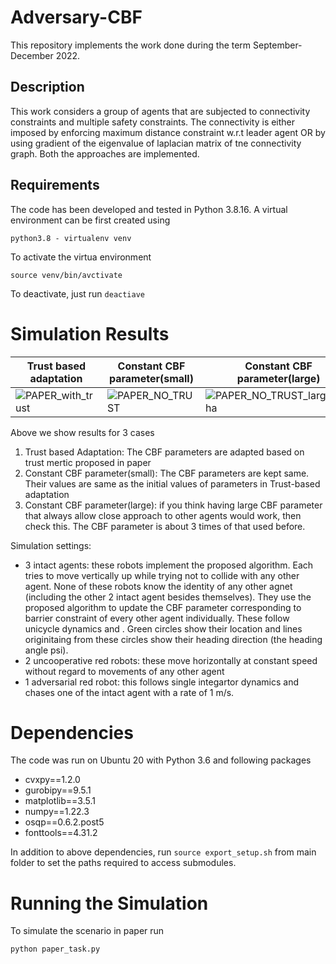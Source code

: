 # Adversary-CBF


This repository implements the work done during the term September-December 2022.

## Description
This work considers a group of agents that are subjected to connectivity constraints and multiple safety constraints. The connectivity is either imposed by enforcing maximum distance constraint w.r.t leader agent OR by using gradient of the eigenvalue of laplacian matrix of tne connectivity graph. Both the approaches are implemented.

## Requirements
The code has been developed and tested in Python 3.8.16. A virtual environment can be first created using
```
python3.8 - virtualenv venv
```
To activate the virtua environment
```
source venv/bin/avctivate
```
To deactivate, just run `deactiave`

# Simulation Results

| Trust based adaptation | Constant CBF parameter(small) | Constant CBF parameter(large) |
| --------------| -------------------| -----------------|
| ![PAPER_with_trust](https://user-images.githubusercontent.com/19849515/162593597-f028c61d-7a9d-4ff9-88b4-5851aeae1806.gif) | ![PAPER_NO_TRUST](https://user-images.githubusercontent.com/19849515/162593600-273fd93a-c82c-4655-b232-a03181672b15.gif) | ![PAPER_NO_TRUST_large_alpha](https://user-images.githubusercontent.com/19849515/162593605-af184d72-0d08-4c7e-bcdf-f88d18b42a5d.gif)


Above we show results for 3 cases
1. Trust based Adaptation: The CBF parameters are adapted based on trust mertic proposed in paper
2. Constant CBF parameter(small): The CBF parameters are kept same. Their values are same as the initial values of parameters in Trust-based adaptation
3. Constant CBF parameter(large): if you think having large CBF parameter that always allow close approach to other agents would work, then check this. The CBF parameter is about 3 times of that used before.

Simulation settings:
- 3 intact agents: these robots implement the proposed algorithm. Each tries to move vertically up while trying not to collide with any other agent. None of these robots know the identity of any other agnet (including the other 2 intact agent besides themselves). They use the proposed algorithm to update the CBF parameter corresponding to barrier constraint of every other agent individually. These follow unicycle dynamics and . Green circles show their location and lines originitaing from these circles show their heading direction (the heading angle psi).
- 2 uncooperative red robots: these move horizontally at constant speed without regard to movements of any other agent
- 1 adversarial red robot: this follows single integartor dynamics and chases one of the intact agent with a rate of 1 m/s.




# Dependencies
The code was run on Ubuntu 20 with Python 3.6 and following packages
- cvxpy==1.2.0
- gurobipy==9.5.1
- matplotlib==3.5.1
- numpy==1.22.3
- osqp==0.6.2.post5
- fonttools==4.31.2

In addition to above dependencies, run `source export_setup.sh` from main folder to set the paths required to access submodules.

# Running the Simulation
To simulate the scenario in paper run
```
python paper_task.py
```

